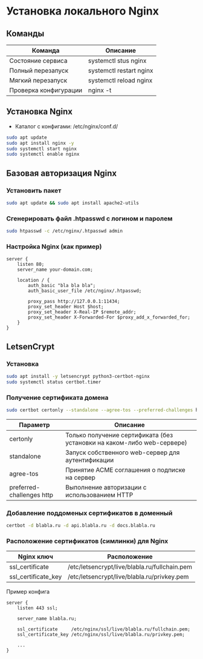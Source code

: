 # Установка локального Nginx

## Команды

| Команда | Описание |
| - | - |
| Состояние сервиса| systemctl stus nginx |
| Полный перезапуск| systemctl restart nginx |
| Мягкий перезапуск| systemctl reload nginx |
| Проверка конфигурации | nginx -t |

## Установка Nginx

- Каталог с конфигами: /etc/nginx/conf.d/

``` bash
sudo apt update
sudo apt install nginx -y
sudo systemctl start nginx
sudo systemctl enable nginx
```

## Базовая авторизация Nginx

### Установить пакет

``` bash
sudo apt update && sudo apt install apache2-utils
```

### Сгенерировать файл .htpasswd с логином и паролем

``` bash
sudo htpasswd -c /etc/nginx/.htpasswd admin
```

### Настройка Nginx (как пример)

``` commandline
server {
    listen 80;
    server_name your-domain.com;

    location / {
        auth_basic "bla bla bla";
        auth_basic_user_file /etc/nginx/.htpasswd;

        proxy_pass http://127.0.0.1:11434;
        proxy_set_header Host $host;
        proxy_set_header X-Real-IP $remote_addr;
        proxy_set_header X-Forwarded-For $proxy_add_x_forwarded_for;
    }
}
```

## LetsenCrypt

### Установка

``` bash
sudo apt install -y letsencrypt python3-certbot-nginx
sudo systemctl status certbot.timer
```

### Получение сертификата домена

``` bash
sudo certbot certonly --standalone --agree-tos --preferred-challenges http -d blabla.ru
```

| Параметр | Описание |
| - | - |
| certonly | Только получение сертификата (без установки на каком-либо web-сервере) |
| standalone | Запуск собственного web-сервер для аутентификации |
| agree-tos  | Принятие ACME соглашения о подписке на сервер |
| preferred-challenges http | Выполнение авторизации с использованием HTTP |


### Добавление поддоменых сертификатов в доменный

``` bash
certbot -d blabla.ru -d api.blabla.ru -d docs.blabla.ru
```

### Расположение сертификатов (симлинки) для Nginx

| Nginx ключ | Расположение |
| - | - |
| ssl_certificate | /etc/letsencrypt/live/blabla.ru/fullchain.pem |
| ssl_certificate_key | /etc/letsencrypt/live/blabla.ru/privkey.pem |

Пример конфига

``` commandline
server {
    listen 443 ssl;

    server_name blabla.ru;
    
    ssl_certificate     /etc/nginx/ssl/live/blabla.ru/fullchain.pem;
    ssl_certificate_key /etc/nginx/ssl/live/blabla.ru/privkey.pem;

    ...
}
```
